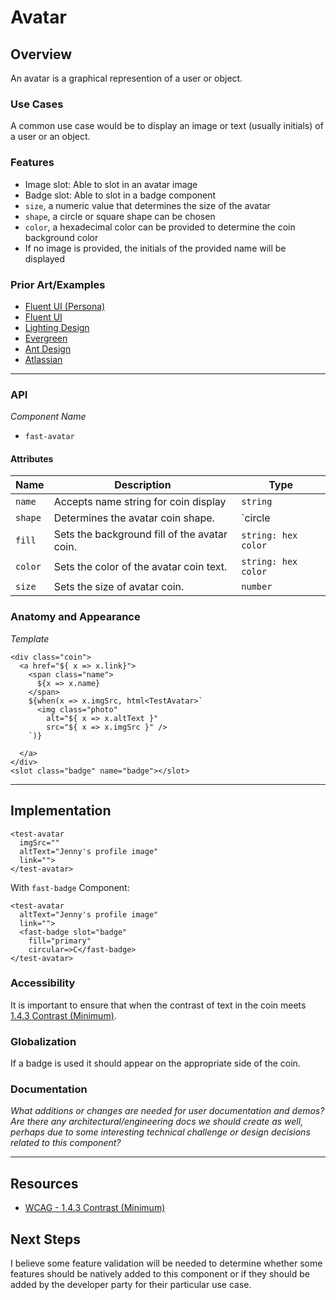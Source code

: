 # Avatar

## Overview

An avatar is a graphical represention of a user or object.

### Use Cases

A common use case would be to display an image or text (usually initials) of a user or an object.

### Features
- Image slot: Able to slot in an avatar image
- Badge slot: Able to slot in a badge component
- `size`, a numeric value that determines the size of the avatar
- `shape`, a circle or square shape can be chosen
- `color`, a hexadecimal color can be provided to determine the coin background color
- If no image is provided, the initials of the provided name will be displayed

### Prior Art/Examples

- [Fluent UI (Persona)](https://developer.microsoft.com/en-us/fluentui#/controls/web/persona)
- [Fluent UI](https://fluentsite.z22.web.core.windows.net/components/avatar/definition)
- [Lighting Design](https://www.lightningdesignsystem.com/components/avatar/)
- [Evergreen](https://evergreen.segment.com/components/avatar)
- [Ant Design](https://ant.design/components/avatar/)
- [Atlassian](https://atlaskit.atlassian.com/packages/design-system/avatar)
---
### API

*Component Name*
- `fast-avatar`

#### Attributes
|   Name    | Description                                  | Type                |
|-----------|----------------------------------------------|---------------------|
| `name`    | Accepts name string for coin display         | `string`            |
| `shape`   | Determines the avatar coin shape.            | `circle | square`   |
| `fill`    | Sets the background fill of the avatar coin. | `string: hex color` |
| `color`   | Sets the color of the avatar coin text.      | `string: hex color` |
| `size`    | Sets the size of avatar coin.                | `number`            |

### Anatomy and Appearance

*Template*
```
<div class="coin">
  <a href="${ x => x.link}">
    <span class="name">
      ${x => x.name}
    </span>
    ${when(x => x.imgSrc, html<TestAvatar>`
      <img class="photo"
        alt="${ x => x.altText }" 
        src="${ x => x.imgSrc }" />
    `)}

  </a>
</div>
<slot class="badge" name="badge"></slot>
```

---

## Implementation

```
<test-avatar 
  imgSrc=""
  altText="Jenny's profile image"
  link="">
</test-avatar>
```

With `fast-badge` Component:
```
<test-avatar 
  altText="Jenny's profile image"
  link="">
  <fast-badge slot="badge" 
    fill="primary"
    circular=>C</fast-badge>
</test-avatar>
```

### Accessibility

It is important to ensure that when the contrast of text in the coin meets [1.4.3 Contrast (Minimum)](https://www.w3.org/TR/UNDERSTANDING-WCAG20/visual-audio-contrast-contrast.html).

### Globalization

If a badge is used it should appear on the appropriate side of the coin.

### Documentation

*What additions or changes are needed for user documentation and demos? Are there any architectural/engineering docs we should create as well, perhaps due to some interesting technical challenge or design decisions related to this component?*

---

## Resources

- [WCAG - 1.4.3 Contrast (Minimum)](https://www.w3.org/TR/UNDERSTANDING-WCAG20/visual-audio-contrast-contrast.html)

## Next Steps

I believe some feature validation will be needed to determine whether some features should be natively added to this component or if they should be added by the developer party for their particular use case.
